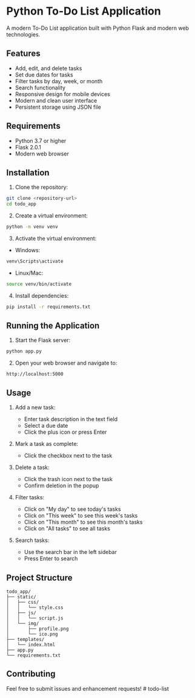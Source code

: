 # Python To-Do List Application

A modern To-Do List application built with Python Flask and modern web technologies.

## Features

- Add, edit, and delete tasks
- Set due dates for tasks
- Filter tasks by day, week, or month
- Search functionality
- Responsive design for mobile devices
- Modern and clean user interface
- Persistent storage using JSON file

## Requirements

- Python 3.7 or higher
- Flask 2.0.1
- Modern web browser

## Installation

1. Clone the repository:

```bash
git clone <repository-url>
cd todo_app
```

2. Create a virtual environment:

```bash
python -m venv venv
```

3. Activate the virtual environment:

- Windows:

```bash
venv\Scripts\activate
```

- Linux/Mac:

```bash
source venv/bin/activate
```

4. Install dependencies:

```bash
pip install -r requirements.txt
```

## Running the Application

1. Start the Flask server:

```bash
python app.py
```

2. Open your web browser and navigate to:

```
http://localhost:5000
```

## Usage

1. Add a new task:

   - Enter task description in the text field
   - Select a due date
   - Click the plus icon or press Enter

2. Mark a task as complete:

   - Click the checkbox next to the task

3. Delete a task:

   - Click the trash icon next to the task
   - Confirm deletion in the popup

4. Filter tasks:

   - Click on "My day" to see today's tasks
   - Click on "This week" to see this week's tasks
   - Click on "This month" to see this month's tasks
   - Click on "All tasks" to see all tasks

5. Search tasks:
   - Use the search bar in the left sidebar
   - Press Enter to search

## Project Structure

```
todo_app/
├── static/
│   ├── css/
│   │   └── style.css
│   ├── js/
│   │   └── script.js
│   └── img/
│       ├── profile.png
│       └── ico.png
├── templates/
│   └── index.html
├── app.py
└── requirements.txt
```

## Contributing

Feel free to submit issues and enhancement requests!
#   t o d o - l i s t 
 
 
